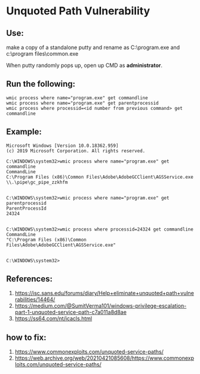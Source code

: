 # Unquoted Path Vulnerability
## Use:

make a copy of a standalone putty and rename as C:\program.exe and c:\program files\common.exe

When putty randomly pops up, open up CMD as **administrator**. 

## Run the following:
```
wmic process where name="program.exe" get commandline
wmic process where name="program.exe" get parentprocessid
wmic process where processid=<id number from previous command> get commandline
```

## Example:
```
Microsoft Windows [Version 10.0.18362.959]
(c) 2019 Microsoft Corporation. All rights reserved.

C:\WINDOWS\system32>wmic process where name="program.exe" get commandline
CommandLine
C:\Program Files (x86)\Common Files\Adobe\AdobeGCClient\AGSService.exe \\.\pipe\gc_pipe_zzkhfm


C:\WINDOWS\system32>wmic process where name="program.exe" get parentprocessid
ParentProcessId
24324


C:\WINDOWS\system32>wmic process where processid=24324 get commandline
CommandLine
"C:\Program Files (x86)\Common Files\Adobe\AdobeGCClient\AGSService.exe"


C:\WINDOWS\system32>
```

## References:
1. https://isc.sans.edu/forums/diary/Help+eliminate+unquoted+path+vulnerabilities/14464/
2. https://medium.com/@SumitVerma101/windows-privilege-escalation-part-1-unquoted-service-path-c7a011a8d8ae
3. https://ss64.com/nt/icacls.html

## how to fix:
1. https://www.commonexploits.com/unquoted-service-paths/
2. https://web.archive.org/web/20210421085608/https://www.commonexploits.com/unquoted-service-paths/
